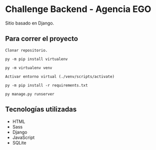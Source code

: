 # Challenge Backend - Agencia EGO
Sitio basado en Django.

## Para correr el proyecto
```
Clonar repositorio. 
```
```
py -m pip install virtualenv
```
```
py -m virtualenv venv
```
```
Activar entorno virtual (./venv/scripts/activate)
```
```
py -m pip install -r requirements.txt 
```
```
py manage.py runserver 
```

## Tecnologías utilizadas
* HTML
* Sass
* Django 
* JavaScript 
* SQLite 

